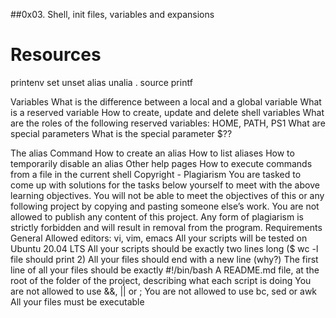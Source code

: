 ##0x03. Shell, init files, variables and expansions

<h1>Resources</h1>
printenv
set
unset
alias
unalia
.
source
printf

Variables
What is the difference between a local and a global variable
What is a reserved variable
How to create, update and delete shell variables
What are the roles of the following reserved variables: HOME, PATH, PS1
What are special parameters
What is the special parameter $??

The alias Command
How to create an alias
How to list aliases
How to temporarily disable an alias
Other help pages
How to execute commands from a file in the current shell
Copyright - Plagiarism
You are tasked to come up with solutions for the tasks below yourself to meet with the above learning objectives.
You will not be able to meet the objectives of this or any following project by copying and pasting someone else’s work.
You are not allowed to publish any content of this project.
Any form of plagiarism is strictly forbidden and will result in removal from the program.
Requirements
General
Allowed editors: vi, vim, emacs
All your scripts will be tested on Ubuntu 20.04 LTS
All your scripts should be exactly two lines long ($ wc -l file should print 2)
All your files should end with a new line (why?)
The first line of all your files should be exactly #!/bin/bash
A README.md file, at the root of the folder of the project, describing what each script is doing
You are not allowed to use &&, || or ;
You are not allowed to use bc, sed or awk
All your files must be executable

